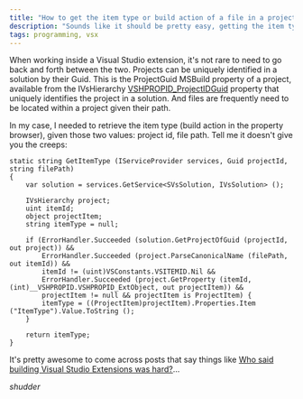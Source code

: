 ```yaml
---
title: "How to get the item type or build action of a file in a project"
description: "Sounds like it should be pretty easy, getting the item type (shown in Visual Studio as the build action) of an arbitrary file given its containing project identifier. Yeah, right..."
tags: programming, vsx
---
```


When working inside a Visual Studio extension, it's not rare to need to go back and 
forth between the two. Projects can be uniquely identified in a solution by their Guid. This is the 
ProjectGuid MSBuild property of a project, available from the IVsHierarchy 
[VSHPROPID_ProjectIDGuid](https://msdn.microsoft.com/en-us/library/microsoft.visualstudio.shell.interop.__vshpropid.aspx) property that uniquely identifies the project in a solution. And files are frequently need to be located 
within a project given their path.

In my case, I needed to retrieve the item type (build action in the property browser), given those two values: project id, file path. Tell me it 
doesn't give you the creeps:

	static string GetItemType (IServiceProvider services, Guid projectId, string filePath)
	{
		var solution = services.GetService<SVsSolution, IVsSolution> ();

		IVsHierarchy project;
		uint itemId;
		object projectItem;
		string itemType = null;

		if (ErrorHandler.Succeeded (solution.GetProjectOfGuid (projectId, out project)) &&
			ErrorHandler.Succeeded (project.ParseCanonicalName (filePath, out itemId)) &&
			itemId != (uint)VSConstants.VSITEMID.Nil &&
			ErrorHandler.Succeeded (project.GetProperty (itemId, (int)__VSHPROPID.VSHPROPID_ExtObject, out projectItem)) &&
			projectItem != null && projectItem is ProjectItem) {
			itemType = ((ProjectItem)projectItem).Properties.Item ("ItemType").Value.ToString ();
		}

		return itemType;
	}

It's pretty awesome to come across posts that say things like [Who said building Visual Studio Extensions was hard?](http://www.diaryofaninja.com/blog/2014/02/18/who-said-building-visual-studio-extensions-was-hard)...

*shudder*